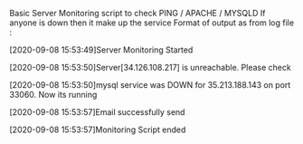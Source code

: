 Basic Server Monitoring script to check PING / APACHE / MYSQLD 
If anyone is down then it make up the service
Format of output as from log file :

[2020-09-08 15:53:49]Server Monitoring Started 

[2020-09-08 15:53:50]Server[34.126.108.217] is unreachable. Please check 

[2020-09-08 15:53:50]mysql service was DOWN for 35.213.188.143 on port 33060. Now its running

[2020-09-08 15:53:57]Email successfully send 

[2020-09-08 15:53:57]Monitoring Script ended 
